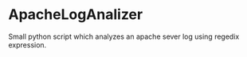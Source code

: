 # ApacheLogAnalizer
Small python script which analyzes an apache sever log using regedix expression.

